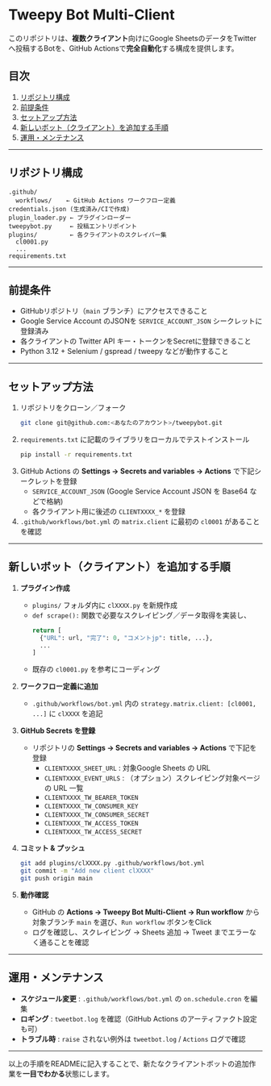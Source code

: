# Tweepy Bot Multi-Client

このリポジトリは、**複数クライアント**向けにGoogle SheetsのデータをTwitterへ投稿するBotを、GitHub Actionsで**完全自動化**する構成を提供します。

## 目次
1. [リポジトリ構成](#リポジトリ構成)
2. [前提条件](#前提条件)
3. [セットアップ方法](#セットアップ方法)
4. [新しいボット（クライアント）を追加する手順](#新しいボットクライアントを追加する手順)
5. [運用・メンテナンス](#運用メンテナンス)

---

## リポジトリ構成

```
.github/
  workflows/    ← GitHub Actions ワークフロー定義
credentials.json (生成済み/CIで作成)
plugin_loader.py ← プラグインローダー
tweepybot.py     ← 投稿エントリポイント
plugins/         ← 各クライアントのスクレイパー集
  cl0001.py
  ...
requirements.txt
```  

---

## 前提条件

- GitHubリポジトリ（`main` ブランチ）にアクセスできること
- Google Service Account のJSONを `SERVICE_ACCOUNT_JSON` シークレットに登録済み
- 各クライアントの Twitter API キー・トークンをSecretに登録できること
- Python 3.12 + Selenium / gspread / tweepy などが動作すること

---

## セットアップ方法

1. リポジトリをクローン／フォーク
   ```bash
   git clone git@github.com:<あなたのアカウント>/tweepybot.git
   ```
2. `requirements.txt` に記載のライブラリをローカルでテストインストール
   ```bash
   pip install -r requirements.txt
   ```
3. GitHub Actions の **Settings → Secrets and variables → Actions** で下記シークレットを登録
   - `SERVICE_ACCOUNT_JSON`  (Google Service Account JSON を Base64 などで格納)
   - 各クライアント用に後述の `CLIENTXXXX_*` を登録
4. `.github/workflows/bot.yml` の `matrix.client` に最初の `cl0001` があることを確認

---

## 新しいボット（クライアント）を追加する手順

1. **プラグイン作成**  
   - `plugins/` フォルダ内に `clXXXX.py` を新規作成  
   - `def scrape():` 関数で必要なスクレイピング／データ取得を実装し、
     ```python
     return [
       {"URL": url, "完了": 0, "コメントjp": title, ...},
       ...
     ]
     ```  
   - 既存の `cl0001.py` を参考にコーディング

2. **ワークフロー定義に追加**  
   - `.github/workflows/bot.yml` 内の `strategy.matrix.client: [cl0001, ...]` に `clXXXX` を追記

3. **GitHub Secrets を登録**  
   - リポジトリの **Settings → Secrets and variables → Actions** で下記を登録
     - `CLIENTXXXX_SHEET_URL`   : 対象Google Sheets の URL
     - `CLIENTXXXX_EVENT_URLS`  : （オプション）スクレイピング対象ページの URL 一覧
     - `CLIENTXXXX_TW_BEARER_TOKEN`
     - `CLIENTXXXX_TW_CONSUMER_KEY`
     - `CLIENTXXXX_TW_CONSUMER_SECRET`
     - `CLIENTXXXX_TW_ACCESS_TOKEN`
     - `CLIENTXXXX_TW_ACCESS_SECRET`

4. **コミット & プッシュ**  
   ```bash
   git add plugins/clXXXX.py .github/workflows/bot.yml
   git commit -m "Add new client clXXXX"
   git push origin main
   ```

5. **動作確認**  
   - GitHub の **Actions → Tweepy Bot Multi-Client → Run workflow** から対象ブランチ `main` を選び、`Run workflow` ボタンをClick
   - ログを確認し、スクレイピング → Sheets 追加 → Tweet までエラーなく通ることを確認

---

## 運用・メンテナンス

- **スケジュール変更**  : `.github/workflows/bot.yml` の `on.schedule.cron` を編集
- **ロギング**          : `tweetbot.log` を確認（GitHub Actions のアーティファクト設定も可）
- **トラブル時**        : `raise` されない例外は `tweetbot.log` / `Actions` ログで確認

---

以上の手順をREADMEに記入することで、新たなクライアントボットの追加作業を**一目でわかる**状態にします。
